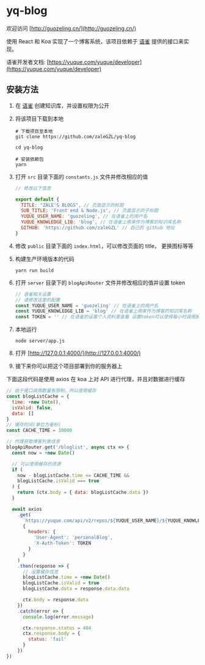 # yq-blog

欢迎访问 [http://guozeling.cn/](http://guozeling.cn/)

使用 React 和 Koa 实现了一个博客系统，该项目依赖于 [语雀](https://yuque.com/) 提供的接口来实现。

语雀开发者文档: [https://yuque.com/yuque/developer](https://yuque.com/yuque/developer)



##  安装方法

1. 在 [语雀](http://yuque.com/) 创建知识库，并设置权限为公开

2. 将该项目下载到本地

   ```Shell
   # 下载项目至本地
   git clone https://github.com/zaleGZL/yq-blog
   
   cd yq-blog
   
   # 安装依赖包
   yarn
   ```

3. 打开 `src` 目录下面的 `constants.js` 文件并修改相应的值

   ```Javascript
   // 修改以下信息
   
   export default {
     TITLE: "ZALE'S BLOGS", // 页面显示的标题
     SUB_TITLE: 'Front end & Node.js', // 页面显示的子标题
     YUQUE_USER_NAME: 'guozeling', // 在语雀上的用户名
     YUQUE_KNOWLEDGE_LIB: 'blog', // 在语雀上用来作为博客的知识库名称
     GITHUB: 'https://github.com/zaleGZL' // 自己的 github 地址
   }
   ```

4. 修改 `public` 目录下面的 `index.html`，可以修改页面的 title， 更换图标等等

5. 构建生产环境版本的代码

   ```Shell
   yarn run build
   ```

6. 打开 `server` 目录下的 `blogApiRouter` 文件并修改相应的值并设置 token

   ```javascript
   // 语雀相关设置
   // 请修改这里的配置
   const YUQUE_USER_NAME = 'guozeling' // 在语雀上的用户名
   const YUQUE_KNOWLEDGE_LIB = 'blog' // 在语雀上用来作为博客的知识库名称
   const TOKEN = '' // 在语雀的设置个人资料里查看 设置token可以使得每小时调用接口次数上限增加到5000
   ```

7. 本地运行

   ````shell
   node server/app.js
   ````

8. 打开 [http://127.0.0.1:4000/](http://127.0.0.1:4000/)

9. 接下来你可以把这个项目部署到你的服务器上



下面这段代码是使用 axios 在 koa 上对 API 进行代理，并且对数据进行缓存

```Javascript
// 由于接口调用数量有限制，所以使用缓存
const blogListCache = {
  time: +new Date(),
  isValid: false,
  data: []
}
// 缓存时间(单位为毫秒)
const CACHE_TIME = 30000

// 代理获取博客列表信息
blogApiRouter.get('/bloglist', async ctx => {
  const now = +new Date()

  // 可以使用缓存的资源
  if (
    now - blogListCache.time <= CACHE_TIME &&
    blogListCache.isValid === true
  ) {
    return (ctx.body = { data: blogListCache.data })
  }

  await axios
    .get(
      `https://yuque.com/api/v2/repos/${YUQUE_USER_NAME}/${YUQUE_KNOWLEDGE_LIB}/toc`,
      {
        headers: {
          'User-Agent': 'personalBlog',
          'X-Auth-Token': TOKEN
        }
      }
    )
    .then(response => {
      // 设置缓存信息
      blogListCache.time = +new Date()
      blogListCache.isValid = true
      blogListCache.data = response.data.data

      ctx.body = response.data
    })
    .catch(error => {
      console.log(error.message)

      ctx.response.status = 404
      ctx.response.body = {
        status: 'fail'
      }
    })
})
```

